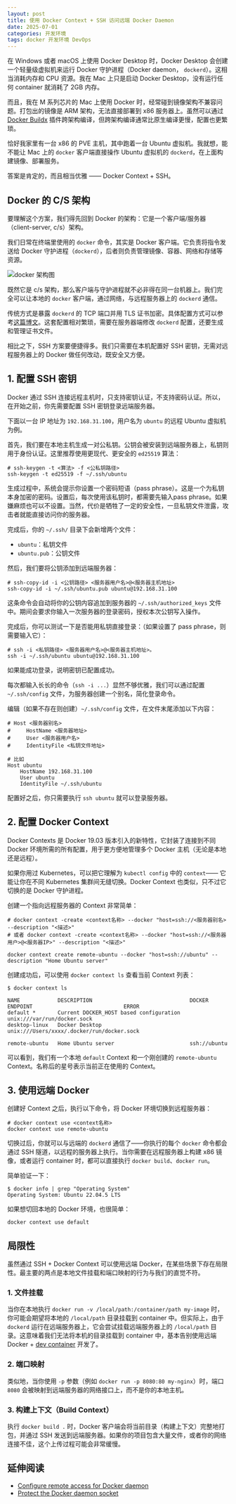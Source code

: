 ```yaml
---
layout: post
title: 使用 Docker Context + SSH 访问远端 Docker Daemon
date: 2025-07-01
categories: 开发环境
tags: docker 开发环境 DevOps
---
```


在 Windows 或者 macOS 上使用 Docker Desktop 时，Docker Desktop 会创建一个轻量级虚拟机来运行 Docker 守护进程（Docker daemon， `dockerd`）。这相当消耗内存和 CPU 资源。我在 Mac 上只是启动 Docker Desktop，没有运行任何 container 就消耗了 2GB 内存。

而且，我在 M 系列芯片的 Mac 上使用 Docker 时，经常碰到镜像架构不兼容问题。打包出的镜像是 ARM 架构，无法直接部署到 x86 服务器上。虽然可以通过 [Docker Buildx](https://github.com/docker/buildx) 插件跨架构编译，但跨架构编译通常比原生编译更慢，配置也更繁琐。

恰好我家里有一台 x86 的 PVE 主机，其中跑着一台 Ubuntu 虚拟机。我就想，能不能让 Mac 上的 `docker` 客户端直接操作 Ubuntu 虚拟机的 `dockerd`，在上面构建镜像、部署服务。

答案是肯定的，而且相当优雅 —— Docker Context + SSH。

## Docker 的 C/S 架构

要理解这个方案，我们得先回到 Docker 的架构：它是一个客户端/服务器（client-server, c/s）架构。

我们日常在终端里使用的 `docker` 命令，其实是 Docker 客户端。它负责将指令发送给 Docker 守护进程（`dockerd`），后者则负责管理镜像、容器、网络和存储等资源。

![docker 架构图](https://docs.docker.com/get-started/images/docker-architecture.webp)

既然它是 c/s 架构，那么客户端与守护进程就不必非得在同一台机器上。我们完全可以让本地的 `docker` 客户端，通过网络，与远程服务器上的 `dockerd` 通信。

传统方式是暴露 `dockerd` 的 TCP 端口并用 TLS 证书加密。具体配置方式可以参考[这篇博文](https://blog.itshangxp.com/docker/docker-remote/)。这套配置相对繁琐，需要在服务器端修改 `dockerd` 配置，还要生成和管理证书文件。

相比之下，SSH 方案要便捷得多。我们只需要在本机配置好 SSH 密钥，无需对远程服务器上的 Docker 做任何改动，既安全又方便。

## 1. 配置 SSH 密钥

Docker 通过 SSH 连接远程主机时，只支持密钥认证，不支持密码认证。所以，在开始之前，你先需要配置 SSH 密钥登录远端服务器。

下面以一台 IP 地址为 `192.168.31.100`，用户名为 `ubuntu` 的远程 Ubuntu 虚拟机为例。

首先，我们要在本地主机生成一对公私钥。公钥会被安装到远端服务器上，私钥则用于身份认证。这里推荐使用更现代、更安全的 `ed25519` 算法：

```shell
# ssh-keygen -t <算法> -f <公私钥路径>
ssh-keygen -t ed25519 -f ~/.ssh/ubuntu
```

生成过程中，系统会提示你设置一个密码短语（pass phrase）。这是一个为私钥本身加密的密码。设置后，每次使用该私钥时，都需要先输入pass phrase。如果嫌麻烦也可以不设置。当然，代价是牺牲了一定的安全性，一旦私钥文件泄露，攻击者就能直接访问你的服务器。

完成后，你的 `~/.ssh/` 目录下会新增两个文件：
- `ubuntu`：私钥文件
- `ubuntu.pub`：公钥文件

然后，我们要将公钥添加到远端服务器：

```shell
# ssh-copy-id -i <公钥路径> <服务器用户名>@<服务器主机地址>
ssh-copy-id -i ~/.ssh/ubuntu.pub ubuntu@192.168.31.100
```

这条命令会自动将你的公钥内容追加到服务器的 `~/.ssh/authorized_keys` 文件中。期间会要求你输入一次服务器的登录密码，授权本次公钥写入操作。

完成后，你可以测试一下是否能用私钥直接登录：（如果设置了 pass phrase，则需要输入它）：

```shell
# ssh -i <私钥路径> <服务器用户名>@<服务器主机地址>。
ssh -i ~/.ssh/ubuntu ubuntu@192.168.31.100
```

如果能成功登录，说明密钥已配置成功。

每次都输入长长的命令（`ssh -i ...`）显然不够优雅，我们可以通过配置 `~/.ssh/config` 文件，为服务器创建一个别名，简化登录命令。

编辑（如果不存在则创建）`~/.ssh/config` 文件，在文件末尾添加以下内容：

```
# Host <服务器别名>
#     HostName <服务器地址>
#     User <服务器用户名>
#     IdentityFile <私钥文件地址>

# 比如
Host ubuntu
    HostName 192.168.31.100
    User ubuntu
    IdentityFile ~/.ssh/ubuntu
```

配置好之后，你只需要执行 `ssh ubuntu` 就可以登录服务器。

## 2. 配置 Docker Context

Docker Contexts 是 Docker 19.03 版本引入的新特性，它封装了连接到不同 Docker 环境所需的所有配置，用于更方便地管理多个 Docker 主机（无论是本地还是远程）。

如果你用过 Kubernetes，可以把它理解为 `kubectl config` 中的 `context`—— 它能让你在不同 Kubernetes 集群间无缝切换。Docker Context 也类似，只不过它切换的是 Docker 守护进程。

创建一个指向远程服务器的 Context 非常简单：

```shell
# docker context -create <context名称> --docker "host=ssh://<服务器别名> --description "<描述>"
# 或者 docker context -create <context名称> --docker "host=ssh://<服务器用户>@<服务器IP>" --description "<描述>"

docker context create remote-ubuntu --docker "host=ssh://ubuntu" --description "Home Ubuntu server"
```

创建成功后，可以使用 `docker context ls` 查看当前 Context 列表：

```shell
$ docker context ls                                            

NAME            DESCRIPTION                               DOCKER ENDPOINT                             ERROR
default *       Current DOCKER_HOST based configuration   unix:///var/run/docker.sock                 
desktop-linux   Docker Desktop                            unix:///Users/xxxx/.docker/run/docker.sock   

remote-ubuntu   Home Ubuntu server                        ssh://ubuntu
```

可以看到，我们有一个本地 `default` Context 和一个刚创建的 `remote-ubuntu` Context。名称后的星号表示当前正在使用的 Context。

## 3. 使用远端 Docker

创建好 Context 之后，执行以下命令，将 Docker 环境切换到远程服务器：

```shell
# docker context use <context名称>
docker context use remote-ubuntu
```

切换过后，你就可以与远端的 `dockerd` 通信了——你执行的每个 `docker` 命令都会通过 SSH 隧道，以远程的服务器上执行。当你需要在远程服务器上构建 x86 镜像，或者运行 container 时，都可以直接执行 `docker build`、`docker run`。

简单验证一下：

```shell
$ docker info | grep "Operating System"
Operating System: Ubuntu 22.04.5 LTS
```

如果想切回本地的 Docker 环境，也很简单：

```shell
docker context use default
```

## 局限性

虽然通过 SSH + Docker Context 可以使用远端 Docker，在某些场景下存在局限性。最主要的两点是本地文件挂载和端口映射的行为与我们的直觉不符。

### 1. 文件挂载

当你在本地执行 `docker run -v /local/path:/container/path my-image` 时，你可能会期望将本地的 `/local/path` 目录挂载到 container 中。但实际上，由于 `dockerd` 运行在远端服务器上，它会尝试挂载远端服务器上的 `/local/path` 目录。这意味着我们无法将本机的目录挂载到 container 中，基本告别使用远端 Docker + [dev container](https://code.visualstudio.com/docs/devcontainers/containers) 开发了。

### 2. 端口映射

类似地，当你使用 `-p` 参数（例如 `docker run -p 8080:80 my-nginx`）时，端口 `8080` 会被映射到远端服务器的网络接口上，而不是你的本地主机。


### 3. 构建上下文（Build Context）

执行 `docker build .` 时，Docker 客户端会将当前目录（构建上下文）完整地打包，并通过 SSH 发送到远端服务器。如果你的项目包含大量文件，或者你的网络连接不佳，这个上传过程可能会非常缓慢。

## 延伸阅读

- [Configure remote access for Docker daemon](https://docs.docker.com/engine/daemon/remote-access/)
- [Protect the Docker daemon socket](https://docs.docker.com/engine/security/protect-access/)